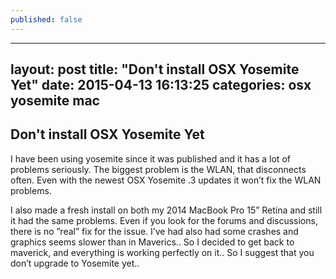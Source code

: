 ```yaml
---
published: false
---
```


---
layout: post
title:  "Don't install OSX Yosemite Yet"
date:   2015-04-13 16:13:25
categories: osx yosemite mac
---
## Don't install OSX Yosemite Yet

I have been using yosemite since it was published and it has a lot of problems seriously. The biggest problem is the WLAN, that disconnects often. Even with the newest OSX Yosemite .3 updates it won’t fix the WLAN problems.   

I also made a fresh install on both my 2014 MacBook Pro 15” Retina and still it had the same problems. Even if you look for the forums and discussions, there is no ”real” fix for the issue. I’ve had also had some crashes and graphics seems slower than in Maverics.. So I decided to get back to maverick, and everything is working perfectly on it.. So I suggest that you don’t upgrade to Yosemite yet..